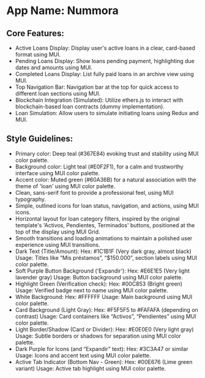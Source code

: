 # **App Name**: Nummora

## Core Features:

- Active Loans Display: Display user's active loans in a clear, card-based format using MUI.
- Pending Loans Display: Show loans pending payment, highlighting due dates and amounts using MUI.
- Completed Loans Display: List fully paid loans in an archive view using MUI.
- Top Navigation Bar: Navigation bar at the top for quick access to different loan sections using MUI.
- Blockchain Integration (Simulated): Utilize ethers.js to interact with blockchain-based loan contracts (dummy implementation).
- Loan Simulation: Allow users to simulate initiating loans using Redux and MUI.

## Style Guidelines:

- Primary color: Deep teal (#367E84) evoking trust and stability using MUI color palette.
- Background color: Light teal (#E0F2F1), for a calm and trustworthy interface using MUI color palette.
- Accent color: Muted green (#60A36B) for a natural association with the theme of 'loan' using MUI color palette.
- Clean, sans-serif font to provide a professional feel, using MUI typography.
- Simple, outlined icons for loan status, navigation, and actions, using MUI icons.
- Horizontal layout for loan category filters, inspired by the original template's 'Activos, Pendientes, Terminados' buttons, positioned at the top of the display using MUI Grid.
- Smooth transitions and loading animations to maintain a polished user experience using MUI transitions.
- Dark Text (Title/Amount): Hex: #1C1B1F (Very dark gray, almost black) Usage: Titles like “Mis préstamos”, “$150.000”, section labels using MUI color palette.
- Soft Purple Button Background ('Expandir'): Hex: #E6E1E5 (Very light lavender gray) Usage: Button background using MUI color palette.
- Highlight Green (Verification check): Hex: #00C853 (Bright green) Usage: Verified badge next to name using MUI color palette.
- White Background: Hex: #FFFFFF Usage: Main background using MUI color palette.
- Card Background (Light Gray): Hex: #F5F5F5 to #FAFAFA (depending on contrast) Usage: Card containers like “Activos”, “Pendientes” using MUI color palette.
- Light Border/Shadow (Card or Divider): Hex: #E0E0E0 (Very light gray) Usage: Subtle borders or shadows for separation using MUI color palette.
- Dark Purple for Icons (and “Expandir” text): Hex: #3C3A47 or similar Usage: Icons and accent text using MUI color palette.
- Active Tab Indicator (Bottom Nav - Green): Hex: #00E676 (Lime green variant) Usage: Active tab highlight using MUI color palette.